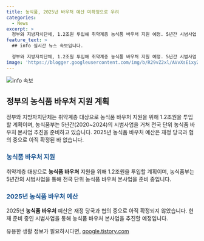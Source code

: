 ```yaml
---
title: 농식품, 2025년 바우처 예산 미확정으로 우려
categories:
  - News
excerpt: >
  정부와 지방자치단체, 1.2조원 투입해 취약계층 농식품 바우처 지원 예정. 5년간 시범사업 후 2025년 전국 확대 예정. 농식품부 유통소비정책관실(0442012274) 문의.
feature_text: >
  ## info 실시간 뉴스 속보입니다.

  정부와 지방자치단체, 1.2조원 투입해 취약계층 농식품 바우처 지원 예정. 5년간 시범사업 후 2025년 전국 확대 예정. 농식품부 유통소비정책관실(0442012274) 문의.
image: 'https://blogger.googleusercontent.com/img/b/R29vZ2xl/AVvXsEixyZcFfHzMRdzZMjFBmAUKJYCLCGyLL1o632UiGVXcaFdKo_bkvkuCioo0uUKlGfBVcT3P84aROyZIXSBEx3Aw5nCQ3pTgDom1WDC4m8eifvWiAmWEEVb4x6G_l8C0QH225ldMjyaFvpxGEBGNO37VmDTDMHGhJPq73UglMfDca1-0aw/s1600/blogspot.png'
---
```


<p><img src="https://blogger.googleusercontent.com/img/b/R29vZ2xl/AVvXsEixyZcFfHzMRdzZMjFBmAUKJYCLCGyLL1o632UiGVXcaFdKo_bkvkuCioo0uUKlGfBVcT3P84aROyZIXSBEx3Aw5nCQ3pTgDom1WDC4m8eifvWiAmWEEVb4x6G_l8C0QH225ldMjyaFvpxGEBGNO37VmDTDMHGhJPq73UglMfDca1-0aw/s1600/blogspot.png" alt="info 속보" /></p>

<h2 data-ke-size="size26">정부의 농식품 바우처 지원 계획</h2>

<p data-ke-size="size16">정부와 지방자치단체는 취약계층 대상으로 농식품 바우처 지원을 위해 1.2조원을 투입할 계획이며, 농식품부는 5년간(2020~2024)의 시범사업을 거쳐 전국 단위 농식품 바우처 본사업 추진을 준비하고 있습니다. 2025년 농식품 바우처 예산은 재정 당국과 협의 중으로 아직 확정된 바 없습니다.</p>

<h3><b><span style="color: #1a5490;">농식품 바우처 지원</span></b></h3>

<p data-ke-size="size16">취약계층 대상으로 <b>농식품 바우처</b> 지원을 위해 1.2조원을 투입할 계획이며, 농식품부는 5년간의 시범사업을 통해 전국 단위 농식품 바우처 본사업을 준비 중입니다.</p>

<h3><b><span style="color: #1a5490;">2025년 농식품 바우처 예산</span></b></h3>

<p data-ke-size="size16">2025년 <b>농식품 바우처</b> 예산은 재정 당국과 협의 중으로 아직 확정되지 않았습니다. 현재 준비 중인 시범사업을 통해 농식품 바우처 본사업을 추진할 예정입니다.</p>
유용한 생활 정보가 필요하시다면, <a href="https://qoogle.tistory.com" rel="dofollow">qoogle.tistory.com</a>


